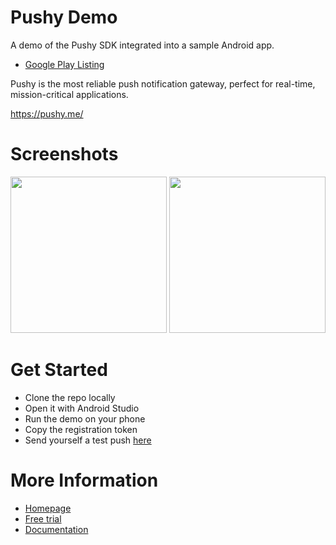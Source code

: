 # Pushy Demo

A demo of the Pushy SDK integrated into a sample Android app.

* [Google Play Listing](https://play.google.com/store/apps/details?id=me.pushy.example)

Pushy is the most reliable push notification gateway, perfect for real-time, mission-critical applications.

https://pushy.me/

# Screenshots

<img src="https://lh3.googleusercontent.com/WlbK780r7S_6nJBPDYZgiovy5NNrR4sZqNQvKVwbgvRvyDRBcskLM0B0gp2fYsW0eKw=h900-rw" width="250"> <img src="https://lh3.googleusercontent.com/6yXnzL6F0oXZI3o0JF7YYmXxObl8FmZugj8yEmYkwWtyu6_q-57-R4lHiXCQzNoYomw=h900-rw" width="250">

# Get Started

* Clone the repo locally
* Open it with Android Studio
* Run the demo on your phone
* Copy the registration token
* Send yourself a test push [here](https://pushy.me/docs/samples/android)

# More Information

* [Homepage](https://pushy.me/)
* [Free trial](https://pushy.me/pricing)
* [Documentation](https://pushy.me/docs)
